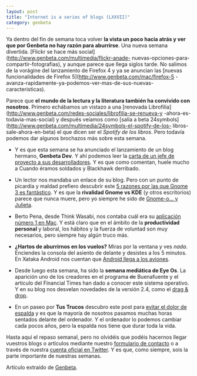 ```yaml
---
layout: post
title: "Internet is a series of blogs (LXXVII)"
category: genbeta
---
```




Ya dentro del fin de semana toca volver **la vista un poco hacia atrás y ver
que por Genbeta no hay razón para aburrirse**. Una nueva semana divertida.
[Flickr se hace más social](http://www.genbeta.com/multimedia/flickr-anade-
nuevas-opciones-para-compartir-fotografias), y aunque parece que llega siglos
tarde. No salimos de la vorágine del lanzamiento de Firefox 4 y ya se anuncian
las [nuevas funcionalidades de Firefox 5](http://www.genbeta.com/mac/firefox-5
-avanza-rapidamente-ya-podemos-ver-mas-de-sus-nuevas-caracteristicas).

Parece que **el mundo de la lectura y la literatura también ha convivido con
nosotros**. Primero echábamos un vistazo a una [renovada
Librofilia](http://www.genbeta.com/redes-sociales/librofilia-se-renueva-y
-ahora-es-todavia-mas-social) y después veíamos como [salía a beta
24symbols](http://www.genbeta.com/multimedia/24symbols-el-spotify-de-los-
libros-sale-ahora-en-beta) el que dicen ser el _Spotify de los libros_. Pero
todavía podemos dar algunos brochazos más sobre esta semana.  

  * Y es que esta semana se ha anunciado el lanzamiento de un blog hermano, **Genbeta Dev**. Y ahí podemos leer la [carta de un jefe de proyecto a sus desarrolladores](http://www.genbetadev.com/desarrolladores/carta-de-un-jefe-de-proyecto-a-los-desarrolladores). Y es que como comentan, huele mucho a Cuando éramos soldados y Blackhawk derribado.

  * Un lector nos mandaba un enlace de su blog. Pero con un punto de picardía y maldad prefiero descubrir este [5 razones por las que Gnome 3 es fantástico](http://yeinerf.blogspot.com/2011/03/5-razones-por-las-que-gnome-3-es.html). Y es que la **rivalidad Gnome vs KDE** (y otros escritorios) parece que nunca muere, pero yo siempre he sido de [Gnome-o… y Julieta](http://www.blogdecine.com/fichas/peliculas-de-animacion/gnomeo-y-julieta).
  * Berto Pena, desde Think Wasabi, nos contaba cuál era su [aplicación número 1 en Mac](http://thinkwasabi.com/2011/04/mi-aplicacion-n1-en-mac-para-ser-mas-eficaz/). Y está claro que en el ámbito de la **productividad personal** y laboral, los hábitos y la fuerza de voluntad son muy necesarios, pero siempre hay algún truco más.
  * **¿Hartos de aburrirnos en los vuelos?** Miras por la ventana y ves _nada_. Enciendes la consola del asiento de delante y desistes a los 5 minutos. En Xataka Android nos cuentan que [Android llega a los aviones](http://www.xatakandroid.com/gadgets-android/ex3-android-llega-a-los-aviones-de-la-mano-de-panasonic).
  * Desde luego esta semana, ha sido la **semana mediática de Eye Os**. La aparición uno de los creadores en el programa <del>de</del> Buenafuente y el articulo del Financial Times han dado a conocer este sistema operativo. Y en su blog nos desvelan novedades de la versión 2.4, como el [drag & drop](http://blog.eyeos.org/es/2011/03/30/eyeos-confidential-los-secretos-de-la-2-4-iv-arrastrar-archivos-del-escritorio-local-a-eyeos/).
  * En un paseo por **Tus Trucos** descubro este post para [evitar el dolor de espalda](http://www.tustrucos.com/08-04-2011/salud/trucos-para-evitar-el-dolor-de-espalda) y es que la mayoría de nosotros pasamos muchas horas sentados delante del ordenador. Y el ordenador lo podemos cambiar cada pocos años, pero la espalda nos tiene que durar toda la vida.

Hasta aquí el repaso semanal, pero no olvidéis que podéis hacernos llegar
vuestros blogs o artículos mediante nuestro [formulario de
contacto](http://www.genbeta.com/contacto) o a través de nuestra [cuenta
oficial en Twitter](http://twitter.com/genbeta). Y es que, como siempre, sois
la parte importante de nuestras semanas.

Artículo extraído de [Genbeta](http://www.genbeta.com).